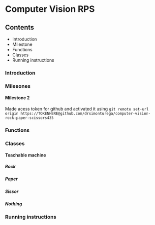 # Computer Vision RPS

## Contents
* Introduction
* Milestone
* Functions
* Classes
* Running instructions

### Introduction


### Milesones

#### Milestone 2

Made acess token for github and activated it using ```git remote set-url origin https://TOKENHERE@github.com/drsimonturega/computer-vision-rock-paper-scissors435```


### Functions


### Classes

#### Teachable machine

##### Rock

##### Paper

##### Sissor

##### Nothing


### Running instructions
